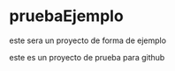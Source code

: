 # pruebaEjemplo
este sera un proyecto de forma de ejemplo

este es un proyecto de prueba para github
